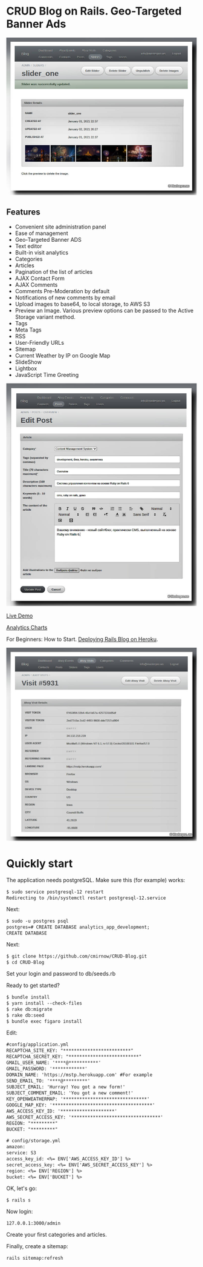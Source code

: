 # CRUD Blog on Rails. Geo-Targeted Banner Ads


[![CRUD Blog on Rails. Geo-Targeted Banner Ads](https://github.com/cmirnow/CRUD-Blog/blob/master/public/management_images_active_storage.jpg)](https://masterpro.ws/create-blog-on-rails)


## Features

* Convenient site administration panel
* Ease of management
* Geo-Targeted Banner ADS
* Text editor
* Built-in visit analytics
* Categories
* Articles
* Pagination of the list of articles
* AJAX Contact Form
* AJAX Comments
* Comments Pre-Moderation by default
* Notifications of new comments by email
* Upload images to base64, to local storage, to AWS S3
* Preview an Image. Various preview options can be passed to the Active Storage variant method.
* Tags
* Meta Tags
* RSS
* User-Friendly URLs
* Sitemap
* Current Weather by IP on Google Map
* SlideShow
* Lightbox
* JavaScript Time Greeting

[![CRUD Blog on Rails. Geo-Targeted Banner Ads](https://github.com/cmirnow/CRUD-Blog/blob/master/public/edit_post.jpg)](https://masterpro.ws/deploy-blog-on-rails-to-heroku)

[Live Demo](https://mstp.herokuapp.com)

[Analytics Charts](https://mstp.herokuapp.com/analytics)

For Beginners: How to Start. [Deploying Rails Blog on Heroku](https://masterpro.ws/deploy-blog-on-rails-to-heroku).


[![CRUD Blog on Rails. Geo-Targeted Banner Ads](https://github.com/cmirnow/CRUD-Blog/blob/master/public/ahoy_visits.jpg)](https://masterpro.ws/create-blog-on-rails)


# Quickly start

The application needs postgreSQL. Make sure this (for example) works:

```
$ sudo service postgresql-12 restart
Redirecting to /bin/systemctl restart postgresql-12.service
```

Next:

```
$ sudo -u postgres psql
postgres=# CREATE DATABASE analytics_app_development;
CREATE DATABASE
```

Next:

```
$ git clone https://github.com/cmirnow/CRUD-Blog.git
$ cd CRUD-Blog
```

Set your login and password to db/seeds.rb

Ready to get started?

```
$ bundle install
$ yarn install --check-files
$ rake db:migrate
$ rake db:seed
$ bundle exec figaro install
```

Edit:

```
#config/application.yml
RECAPTCHA_SITE_KEY: "*************************"
RECAPTCHA_SECRET_KEY: "**************************"
GMAIL_USER_NAME: '****@***********'
GMAIL_PASSWORD: '************'
DOMAIN_NAME: 'https://mstp.herokuapp.com' #For example
SEND_EMAIL_TO: '****@*********'
SUBJECT_EMAIL: 'Hurray! You got a new form!'
SUBJECT_COMMENT_EMAIL: 'You got a new comment!'
KEY_OPENWEATHERMAP: '*******************************'
GOOGLE_MAP_KEY: '*************************************'
AWS_ACCESS_KEY_ID: '********************'
AWS_SECRET_ACCESS_KEY: '*********************************'
REGION: "*********"
BUCKET: "*********"
```

```
# config/storage.yml
amazon:
service: S3
access_key_id: <%= ENV['AWS_ACCESS_KEY_ID'] %>
secret_access_key: <%= ENV['AWS_SECRET_ACCESS_KEY'] %>
region: <%= ENV['REGION'] %>
bucket: <%= ENV['BUCKET'] %>
```

OK, let's go:


```
$ rails s
```

Now login:

```
127.0.0.1:3000/admin
```

Сreate your first categories and articles.

Finally, create a sitemap:

```
rails sitemap:refresh
```
